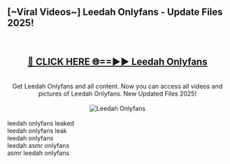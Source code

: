 <h2>[~Viral Videos~] Leedah Onlyfans - Update Files 2025!</h2>
<br>
<div align="center">
<h2><a href="https://betterlinks.top/A2PfLJ" rel="nofollow">🔴 CLICK HERE 🌐==►► Leedah Onlyfans</a></h2>
<br>
Get Leedah Onlyfans and all content. Now you can access all videos and pictures of Leedah Onlyfans. New Updated Files 2025!
<br>
<br>
<a href="https://betterlinks.top/A2PfLJ" rel="nofollow" data-target="animated-image.originalLink"><img src="https://i.ibb.co.com/WyWwxjT/player-gif2.gif" alt="Leedah Onlyfans" style="max-width: 100%; display: inline-block;" data-target="animated-image.originalImage"></a>
</div>
<br>
leedah onlyfans leaked<br>
leedah onlyfans leak<br>
leedah onlyfans<br>
leedah asmr onlyfans<br>
asmr leedah onlyfans